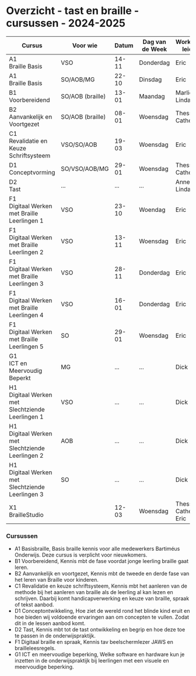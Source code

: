 # Overzicht - tast en braille - cursussen - 2024-2025



| Cursus                                        | Voor wie            | Datum            | Dag van de Week | Workshop leider                     | Waar  | Tijd          | Ruimte | online <br> voorbereiding | Max |
|-----------------------------------------------|---------------------|------------------|-----------------|-------------------------------------|-------|---------------|--------|------------|-----|
| A1 <br>Braille Basis                          | VSO                 | 14-11            | Donderdag       | Eric                                | Zeist | 14:45-17:00   | ...    | Ja         | 10  |
| A1 <br>Braille Basis                          | SO/AOB/MG           | 22-10            | Dinsdag         | Eric                                | Zeist | 14:45-17:00   | ...    | Ja         | 10  |
| B1 <br>Voorbereidend                          | SO/AOB (braille)    | 13-01            | Maandag         | Marlies <br>Linda                   | Lochem| 14:45-17:00   | ...    | Ja         | 10  |
| B2 <br>Aanvankelijk en Voortgezet             | SO/AOB (braille)    | 08-01            | Woensdag        | Thessa <br>Cathelijne               | Zeist | 14:45-17:00   | ...    | Ja         | 10  |
| C1 <br>Revalidatie en Keuze Schriftsysteem    | VSO/SO/AOB          | 19-03            | Woensdag        | Eric                                | Zeist | 14:45-17:00   | ...    | Ja         | 10  |
| D1 <br>Conceptvorming                         | SO/VSO/AOB/MG       | 29-01            | Woensdag        | Thessa <br>Cathelijne               | Zeist | 14:45-17:00   | ...    | Ja         | 10  |
| D2 <br>Tast                                   | ...                 | ...              | ...             | Annetta <br>Linda                   | ...   | ...           | ...    | Ja         | 12  |
| F1 <br>Digitaal Werken met Braille Leerlingen 1| VSO                | 23-10            | Woendag         | Eric                                | Zeist | 14:45-17:00   | ...    | Neen       | 6   |
| F1 <br>Digitaal Werken met Braille Leerlingen 2| VSO                | 13-11            | Woensdag        | Eric                                | Zeist | 14:45-17:00   | ...    | Neen       | 6   |
| F1 <br>Digitaal Werken met Braille Leerlingen 3| VSO                | 28-11            | Donderdag       | Eric                                | Zeist | 14:45-17:00   | ...    | Neen       | 6   |
| F1 <br>Digitaal Werken met Braille Leerlingen 4| VSO                | 16-01            | Donderdag       | Eric                                | Zeist | 14:45-17:00   | ...    | Neen       | 6   |
| F1 <br>Digitaal Werken met Braille Leerlingen 5| SO                 | 29-01            | Woensdag        | Eric                                | Zeist | 14:45-17:00   |        | Neen       | 6   |
| G1 <br>ICT en Meervoudig Beperkt                    | MG            | ...              | ...             | Dick                                | ...   | ...           | ...    | ...        | 10  |
| H1 <br>Digitaal Werken met Slechtziende Leerlingen 1| VSO           | ...              | ...             | Dick                                | ...   | ...           | ...    | ...        | 10  |
| H1 <br>Digitaal Werken met Slechtziende Leerlingen 2| AOB           | ...              | ...             | Dick                                | ...   | ...           | ...    | ...        | 10  |
| H1 <br>Digitaal Werken met Slechtziende Leerlingen 3| SO            | ...              | ...             | Dick                                | ...   | ...           | ...    | ...        | 10  |
| X1 <br>BrailleStudio                          |                     | 12-03            | Woensdag        | Thessa <br>Cathelijne <br>Eric      | Zeist | 14:45-17:00   |        | Neen       | 6   |


<!--
| X2 <br>Leren door spelen | | | | | | |
-->



### Cursussen 
* A1 Basisbraille, Basis braille kennis voor alle medewerkers Bartiméus Onderwijs. Deze cursus is verplicht voor nieuwkomers.
* B1 Voorbereidend, Kennis mbt de fase voordat jonge leerling braille gaat leren.
* B2 Aanvankelijk en voortgezet, Kennis mbt de tweede en derde fase van het leren van Braille voor kinderen.
* C1 Revalidatie en keuze schriftsysteem, Kennis mbt het aanleren van de methode bij het aanleren van braille als de leerling al kan lezen en schrijven. Daarbij komt handicapverwerking en keuze van braille, spraak of tekst aanbod.
* D1 Conceptontwikkeling, Hoe ziet de wereld rond het blinde kind eruit en hoe bieden wij voldoende ervaringen aan om concepten te vullen. Zodat dit in de lessen aanbod komt.
* D2 Tast, Kennis mbt tot de tast ontwikkeling en begrip en hoe deze toe te passen in de onderwijspraktijk.
* F1 Digitaal braille en spraak, Kennis tav beelschermlezer JAWS en brailleleesregels. 
* G1 ICT en meervoudige beperking, Welke software en hardware kun je inzetten in de onderwijspraktijk bij leerlingen met een visuele en meervoudige beperking.

<!--
[website](https://tinyurl.com/begbart)
| X1 <br>braillestudio                      | mei            | Thessa Doosje<br>Eric de Quartel | Lochem | **nog onbekend**   |                       | x               |
-->
<!--
| ~~X1~~ <br>~~braillestudio~~              | ~~sept~~       | ~~Thessa~~<br>~~Eric~~        | ~~Zeist~~ | ~~plaatsgevonden~~ |                       |                 |
| ~~X3~~<br>~~LEGObraillebricks~~           | ~~studiedag~~  | ~~Annetta<br>Eric~~           |           | ~~plaatsgevonden~~ |                       |                 |
| ~~B2~~ <br>~~aanvankelijk en voortgezet~~ |                | ~~Thessa~~ <br>~~Cathelijne~~ |           |                    |                       |                 |
-->


